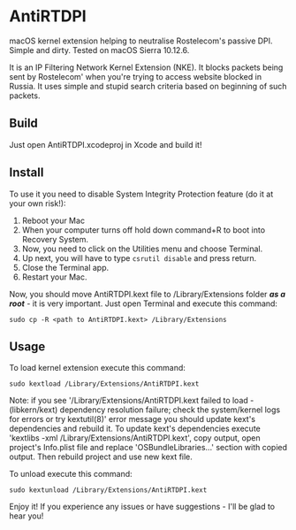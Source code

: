 # AntiRTDPI
macOS kernel extension helping to neutralise Rostelecom's passive DPI. 
Simple and dirty.
Tested on macOS Sierra 10.12.6.

It is an IP Filtering Network Kernel Extension (NKE). It blocks packets being sent by Rostelecom' when you're trying to access website blocked in Russia. It uses simple and stupid search criteria based on beginning of such packets.

## Build
Just open AntiRTDPI.xcodeproj in Xcode and build it!

## Install
To use it you need to disable System Integrity Protection feature (do it at your own risk!):
1. Reboot your Mac
2. When your computer turns off hold down command+R to boot into Recovery System.
3. Now, you need to click on the Utilities menu and choose Terminal.
4. Up next, you will have to type ``` csrutil disable ``` and press return.
5. Close the Terminal app.
6. Restart your Mac.

Now, you should move AntiRTDPI.kext file to /Library/Extensions folder ***as a root*** - it is very important.
Just open Terminal and execute this command:
```
sudo cp -R <path to AntiRTDPI.kext> /Library/Extensions
```

## Usage
To load kernel extension execute this command:
```
sudo kextload /Library/Extensions/AntiRTDPI.kext
```

Note: if you see '/Library/Extensions/AntiRTDPI.kext failed to load - (libkern/kext) dependency resolution failure; check the system/kernel logs for errors or try kextutil(8)' error message you should update kext's dependencies and rebuild it. To update kext's dependencies execute 'kextlibs -xml /Library/Extensions/AntiRTDPI.kext', copy output, open project's Info.plist file and replace '<key>OSBundleLibraries</key><dict>...</dict>' section with copied output. Then rebuild project and use new kext file.

To unload execute this command:
```
sudo kextunload /Library/Extensions/AntiRTDPI.kext
```

Enjoy it! If you experience any issues or have suggestions - I'll be glad to hear you!
